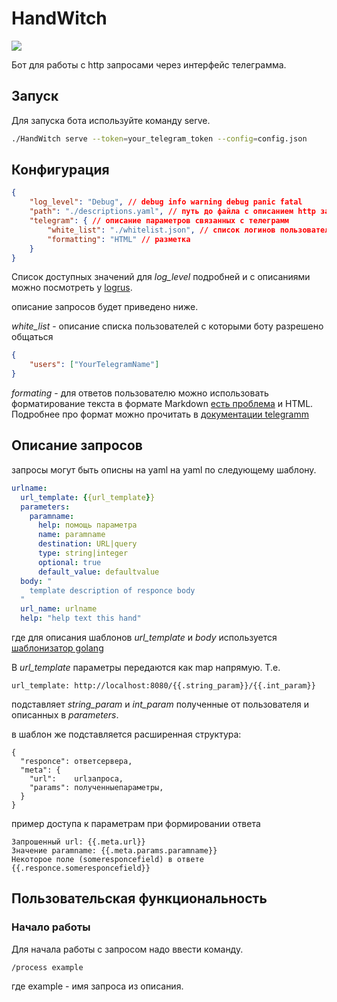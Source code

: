 # HandWitch
![](https://github.com/wolf1996/HandWitch/workflows/ci/badge.svg)

Бот для работы с http запросами через интерфейс телеграмма.

## Запуск
Для запуска бота используйте команду serve.
```bash
./HandWitch serve --token=your_telegram_token --config=config.json
```

## Конфигурация 

``` json
{
	"log_level": "Debug", // debug info warning debug panic fatal
	"path": "./descriptions.yaml", // путь до файла с описанием http запросов
	"telegram": { // описание параметров связанных с телеграмм
		"white_list": "./whitelist.json", // список логинов пользователей с которыми можно общаться 
		"formatting": "HTML" // разметка 
	}
}
```

Список доступных значений для *log_level* подробней и с описаниями можно посмотреть у [logrus](https://github.com/sirupsen/logrus). 

описание запросов будет приведено ниже.

*white_list* - описание списка пользователей с которыми боту разрешено общаться

``` json
{
    "users": ["YourTelegramName"]
}
```

*formating* - для ответов пользователю можно использовать форматирование текста в формате Markdown [есть проблема](https://github.com/wolf1996/HandWitch/issues/12) и HTML. Подробнее про формат можно прочитать в [документации telegramm](https://core.telegram.org/bots/api#formatting-options)

## Описание запросов

запросы могут быть описны на yaml на yaml по следующему шаблону.

```yaml
urlname:
  url_template: {{url_template}}
  parameters:
    paramname:
      help: помощь параметра
      name: paramname
      destination: URL|query
      type: string|integer
      optional: true
      default_value: defaultvalue
  body: "
    template description of responce body
  "
  url_name: urlname
  help: "help text this hand"
```
где для описания шаблонов *url_template* и *body* используется [шаблонизатор golang](https://golang.org/pkg/text/template/) 

В *url_template* параметры передаются как map напрямую. Т.е. 
```
url_template: http://localhost:8080/{{.string_param}}/{{.int_param}}
```
подставляет *string_param* и *int_param* полученные от пользователя и описанных в *parameters*.

в шаблон же подставляется расширенная структура:
```
{
  "responce": ответсервера,
  "meta": {
    "url":    urlзапроса,
    "params": полученныепараметры,
  }
}
```

пример доступа к параметрам при формировании ответа 
```
Запрошенный url: {{.meta.url}}
Значение paramname: {{.meta.params.paramname}}
Некоторое поле (someresponcefield) в ответе {{.responce.someresponcefield}}
```
## Пользовательская функциональность 

### Начало работы 
Для начала работы с запросом надо ввести команду.
```
/process example
```
где example - имя запроса из описания. 

